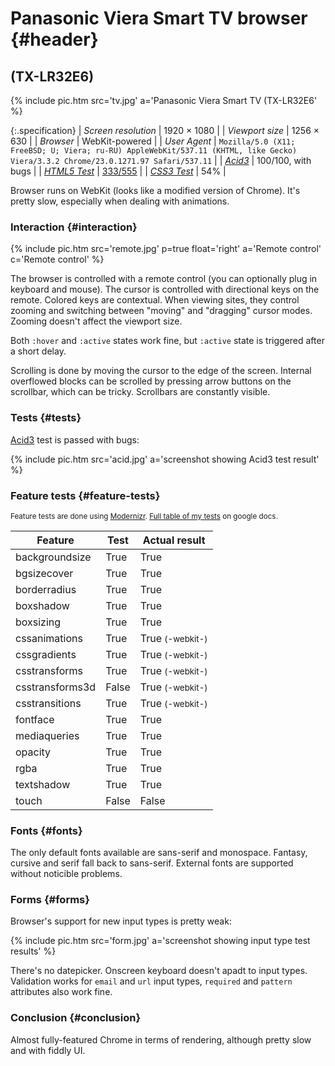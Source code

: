 # Panasonic Viera Smart TV browser {#header}

## (TX-LR32E6)

{% include pic.htm src='tv.jpg' a='Panasonic Viera Smart TV (TX-LR32E6' %}

{:.specification}
| *Screen resolution* | 1920 &times; 1080 |
| *Viewport size* | 1256 &times; 630 |
| *Browser* | WebKit-powered |
| *User Agent* | `Mozilla/5.0 (X11; FreeBSD; U; Viera; ru-RU) AppleWebKit/537.11 (KHTML, like Gecko) Viera/3.3.2 Chrome/23.0.1271.97 Safari/537.11` |
| *[Acid3](http://acid3.acidtests.org/)* | 100/100, with bugs |
| *[HTML5 Test](http://html5test.com/)* | [333/555](http://html5test.com/s/cdd96d20133ac84a.html) |
| *[CSS3 Test](http://css3test.com/)* | 54% |

Browser runs on WebKit (looks like a modified version of Chrome). It's pretty slow, especially when dealing with animations.

### Interaction {#interaction}

{% include pic.htm src='remote.jpg' p=true float='right' a='Remote control' c='Remote control' %}

The browser is controlled with a remote control (you can optionally plug in keyboard and mouse). The cursor is controlled with directional keys on the remote. Colored keys are contextual. When viewing sites, they control zooming and switching between "moving" and "dragging" cursor modes. Zooming doesn't affect the viewport size.

Both `:hover` and `:active` states work fine, but `:active` state is triggered after a short delay.

Scrolling is done by moving the cursor to the edge of the screen. Internal overflowed blocks can be scrolled by pressing arrow buttons on the scrollbar, which can be tricky. Scrollbars are constantly visible.

### Tests {#tests}

[Acid3](http://acid3.acidtests.org/) test is passed with bugs:

{% include pic.htm src='acid.jpg' a='screenshot showing Acid3 test result' %}

### Feature tests {#feature-tests}

<small>Feature tests are done using [Modernizr](//modernizr.com). [Full table of my tests](https://docs.google.com/spreadsheet/ccc?key=0AjA1cIs8C8MGdFdyQ0lMQnhMbHJEeVZpMW9XejhzU2c&usp=sharing#gid=0) on google docs.</small>

<table>
	<thead>
		<tr>
			<th>Feature</th>
			<th>Test</th>
			<th>Actual result</th>
		</tr>
	</thead>
	<tbody>
		<tr>
			<td>backgroundsize</td>
			<td class="is-true">True</td>
			<td class="is-true">True</td>
		</tr>
		<tr>
			<td>bgsizecover</td>
			<td class="is-true">True</td>
			<td class="is-true">True</td>
		</tr>
		<tr>
			<td>borderradius</td>
			<td class="is-true">True</td>
			<td class="is-true">True</td>
		</tr>
		<tr>
			<td>boxshadow</td>
			<td class="is-true">True</td>
			<td class="is-true">True</td>
		</tr>
		<tr>
			<td>boxsizing </td>
			<td class="is-true">True</td>
			<td class="is-true">True</td>
		</tr>
		<tr>
			<td>cssanimations</td>
			<td class="is-true">True</td>
			<td class="is-true">True <small>(-webkit-)</small></td>
		</tr>
		<tr>
			<td>cssgradients</td>
			<td class="is-true">True</td>
			<td class="is-true">True <small>(-webkit-)</small></td>
		</tr>
		<tr>
			<td>csstransforms</td>
			<td class="is-true">True</td>
			<td class="is-true">True <small>(-webkit-)</small></td>
		</tr>
		<tr>
			<td>csstransforms3d</td>
			<td class="is-false">False</td>
			<td class="is-true">True <small>(-webkit-)</small></td>
		</tr>
		<tr>
			<td>csstransitions</td>
			<td class="is-true">True</td>
			<td class="is-true">True <small>(-webkit-)</small></td>
		</tr>
		<tr>
			<td>fontface</td>
			<td class="is-true">True</td>
			<td class="is-true">True</td>
		</tr>
		<tr>
			<td>mediaqueries</td>
			<td class="is-true">True</td>
			<td class="is-true">True</td>
		</tr>
		<tr>
			<td>opacity</td>
			<td class="is-true">True</td>
			<td class="is-true">True</td>
		</tr>
		<tr>
			<td>rgba</td>
			<td class="is-true">True</td>
			<td class="is-true">True</td>
		</tr>
		<tr>
			<td>textshadow</td>
			<td class="is-true">True</td>
			<td class="is-true">True</td>
		</tr>
		<tr>
			<td>touch</td>
			<td class="is-false">False</td>
			<td class="is-false">False</td>
		</tr>
	</tbody>
</table>

### Fonts {#fonts}

The only default fonts available are sans-serif and monospace. Fantasy, cursive and serif fall back to sans-serif. External fonts are supported without noticible problems.

### Forms {#forms}

Browser's support for new input types is pretty weak:

{% include pic.htm src='form.jpg' a='screenshot showing input type test results' %}

There's no datepicker. Onscreen keyboard doesn't apadt to input types. Validation works for `email` and `url` input types, `required` and `pattern` attributes also work fine.

### Conclusion {#conclusion}

Almost fully-featured Chrome in terms of rendering, although pretty slow and with fiddly UI.
